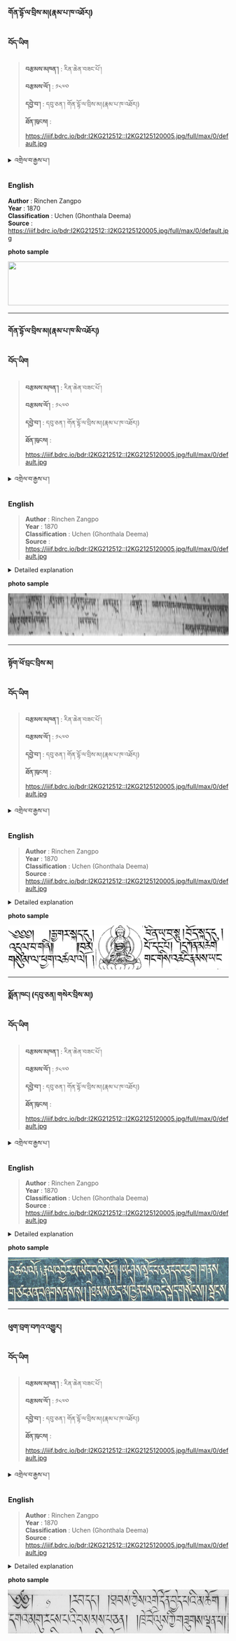 <h3>གོན་དྷོ་ལ་བྲིས་མ།(རྣམ་པ་ཁ་འཐོར།)</h3>

<!-- div:right-panel -->
<!-- tabs:start -->

### **བོད་ཡིག**

> **བརྩམས་མཁན་།** : རིན་ཆེན་བཟང་པོ་།</br>
**བརྩམས་ལོ་།** : ༡༨༧༠ </br>
**དབྱེ་བ་།** : དབུ་ཅན་། གོན་དྷོ་ལ་བྲིས་མ།(རྣམ་པ་ཁ་འཐོར།)</br>
**ཐོན་ཁུངས།** : https://iiif.bdrc.io/bdr:I2KG212512::I2KG2125120005.jpg/full/max/0/default.jpg</br>

<details>
  <summary>འགྲེལ་བ་རྒྱས་པ་།</summary>
  

</details>


### **English**

**Author** : Rinchen Zangpo</br>
**Year** : 1870 </br>
**Classification** : Uchen (Ghonthala Deema)</br>
**Source** : https://iiif.bdrc.io/bdr:I2KG212512::I2KG2125120005.jpg/full/max/0/default.jpg</br>

<!-- tabs:end -->
<!-- panels:end -->
**photo sample**

<image src= "https://raw.githubusercontent.com/OpenPecha/tibetanfonts.info/main/docs/_assets/%E0%BD%82%E0%BD%BC%E0%BD%93%E0%BC%8B%E0%BD%91%E0%BE%B7%E0%BD%BC%E0%BC%8B%E0%BD%A3%E0%BC%8B%E0%BD%96%E0%BE%B2%E0%BD%B2%E0%BD%A6%E0%BC%8B%E0%BD%98%E0%BC%8D.png" width = 950 height = 100>



</details>

*******



<h3>གོན་དྷོ་ལ་བྲིས་མ།(རྣམ་པ་ཁ་མི་འཐོར།)</h3>

<!-- div:right-panel -->
<!-- tabs:start -->

### **བོད་ཡིག**

> **བརྩམས་མཁན་།** : རིན་ཆེན་བཟང་པོ་།</br>
**བརྩམས་ལོ་།** : ༡༨༧༠ </br>
**དབྱེ་བ་།** : དབུ་ཅན་། གོན་དྷོ་ལ་བྲིས་མ།(རྣམ་པ་ཁ་འཐོར།)</br>
**ཐོན་ཁུངས།** : https://iiif.bdrc.io/bdr:I2KG212512::I2KG2125120005.jpg/full/max/0/default.jpg</br>

<details>
  <summary>འགྲེལ་བ་རྒྱས་པ་།</summary>
  

</details>


### **English**

> **Author** : Rinchen Zangpo</br>
**Year** : 1870 </br>
**Classification** : Uchen (Ghonthala Deema)</br>
**Source** : https://iiif.bdrc.io/bdr:I2KG212512::I2KG2125120005.jpg/full/max/0/default.jpg</br>

<details>
  <summary>Detailed explanation</summary>


</details>


<!-- tabs:end -->
<!-- panels:end -->

**photo sample**

<img src = "https://raw.githubusercontent.com/OpenPecha/tibetanfonts.info/main/docs/_assets/%E0%BD%82%E0%BD%BC%E0%BD%93%E0%BC%8B%E0%BD%91%E0%BE%B7%E0%BD%BC%E0%BC%8B%E0%BD%A3%E0%BC%8B%E0%BD%96%E0%BE%B2%E0%BD%B2%E0%BD%A6%E0%BC%8B%E0%BD%98%E0%BC%8D0.png" width = 950 height = 100>

***



<h3>སྟོག་ཕོ་བྲང་བྲིས་མ།</h3>

<!-- div:right-panel -->
<!-- tabs:start -->

### **བོད་ཡིག**

> **བརྩམས་མཁན་།** : རིན་ཆེན་བཟང་པོ་།</br>
**བརྩམས་ལོ་།** : ༡༨༧༠ </br>
**དབྱེ་བ་།** : དབུ་ཅན་། གོན་དྷོ་ལ་བྲིས་མ།(རྣམ་པ་ཁ་འཐོར།)</br>
**ཐོན་ཁུངས།** : https://iiif.bdrc.io/bdr:I2KG212512::I2KG2125120005.jpg/full/max/0/default.jpg</br>

<details>
  <summary>འགྲེལ་བ་རྒྱས་པ་།</summary>
  

</details>


### **English**

> **Author** : Rinchen Zangpo</br>
**Year** : 1870 </br>
**Classification** : Uchen (Ghonthala Deema)</br>
**Source** : https://iiif.bdrc.io/bdr:I2KG212512::I2KG2125120005.jpg/full/max/0/default.jpg</br>

<details>
  <summary>Detailed explanation</summary>


</details>


<!-- tabs:end -->
<!-- panels:end -->

**photo sample**

<img src = "https://github.com/OpenPecha/tibetanfonts.info/blob/main/docs/_assets/%E0%BD%A6%E0%BE%9F%E0%BD%BC%E0%BD%82%E0%BC%8B%E0%BD%95%E0%BD%BC%E0%BC%8B%E0%BD%96%E0%BE%B2%E0%BD%84%E0%BC%8B%E0%BD%96%E0%BE%B2%E0%BD%B2%E0%BD%A6%E0%BC%8B%E0%BD%98%E0%BC%8D.png?raw=true" width = 950 height = 100>

***



<h3>སྨོན་ཁང། (དབུ་ཅན། གསེར་བྲིས་མ།)</h3>

<!-- div:right-panel -->
<!-- tabs:start -->

### **བོད་ཡིག**

> **བརྩམས་མཁན་།** : རིན་ཆེན་བཟང་པོ་།</br>
**བརྩམས་ལོ་།** : ༡༨༧༠ </br>
**དབྱེ་བ་།** : དབུ་ཅན་། གོན་དྷོ་ལ་བྲིས་མ།(རྣམ་པ་ཁ་འཐོར།)</br>
**ཐོན་ཁུངས།** : https://iiif.bdrc.io/bdr:I2KG212512::I2KG2125120005.jpg/full/max/0/default.jpg</br>

<details>
  <summary>འགྲེལ་བ་རྒྱས་པ་།</summary>
  

</details>


### **English**

> **Author** : Rinchen Zangpo</br>
**Year** : 1870 </br>
**Classification** : Uchen (Ghonthala Deema)</br>
**Source** : https://iiif.bdrc.io/bdr:I2KG212512::I2KG2125120005.jpg/full/max/0/default.jpg</br>

<details>
  <summary>Detailed explanation</summary>
པོ་ཏི་བཅུ་པ།Scanned at Tibetan Buddist Resourece Center, 1430 Massachusetts Ave, 5th Floor, Cambrige, Mass. 02138. Comments: 01/2015a 

</details>


<!-- tabs:end -->
<!-- panels:end -->

**photo sample**

<img src = "https://github.com/OpenPecha/tibetanfonts.info/blob/main/docs/_assets/%E0%BD%A6%E0%BE%A8%E0%BD%BC%E0%BD%93%E0%BC%8B%E0%BD%81%E0%BD%84%E0%BC%8D.png?raw=true" width = 950 height = 100>



***



<h3>ཕུག་བྲག་བཀའ་འགྱུར།</h3>

<!-- div:right-panel -->
<!-- tabs:start -->

### **བོད་ཡིག**

> **བརྩམས་མཁན་།** : རིན་ཆེན་བཟང་པོ་།</br>
**བརྩམས་ལོ་།** : ༡༨༧༠ </br>
**དབྱེ་བ་།** : དབུ་ཅན་། གོན་དྷོ་ལ་བྲིས་མ།(རྣམ་པ་ཁ་འཐོར།)</br>
**ཐོན་ཁུངས།** : https://iiif.bdrc.io/bdr:I2KG212512::I2KG2125120005.jpg/full/max/0/default.jpg</br>

<details>
  <summary>འགྲེལ་བ་རྒྱས་པ་།</summary>
  

</details>


### **English**

> **Author** : Rinchen Zangpo</br>
**Year** : 1870 </br>
**Classification** : Uchen (Ghonthala Deema)</br>
**Source** : https://iiif.bdrc.io/bdr:I2KG212512::I2KG2125120005.jpg/full/max/0/default.jpg</br>

<details>
  <summary>Detailed explanation</summary>
པོ་ཏི་བཅུ་པ།Scanned at Tibetan Buddist Resourece Center, 1430 Massachusetts Ave, 5th Floor, Cambrige, Mass. 02138. Comments: 01/2015a 

</details>


<!-- tabs:end -->
<!-- panels:end -->

**photo sample**

<img src = "https://github.com/OpenPecha/tibetanfonts.info/blob/main/docs/_assets/%E0%BD%95%E0%BD%B4%E0%BD%82%E0%BC%8B%E0%BD%96%E0%BE%B2%E0%BD%82%E0%BC%8B%E0%BD%96%E0%BD%80%E0%BD%A0%E0%BC%8B%E0%BD%A0%E0%BD%82%E0%BE%B1%E0%BD%B4%E0%BD%A2%E0%BC%8D%20(%E0%BD%91%E0%BD%96%E0%BD%B4%E0%BC%8B%E0%BD%85%E0%BD%93%E0%BC%8D%20%E0%BD%96%E0%BE%B2%E0%BD%B2%E0%BD%A6%E0%BC%8B%E0%BD%98%E0%BC%8D).png?raw=true" width = 950 height = 100>






